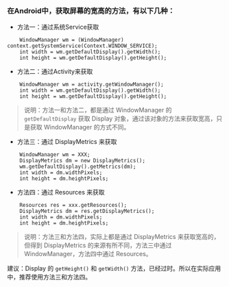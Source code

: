### 在Android中，获取屏幕的宽高的方法，有以下几种：

- 方法一：通过系统Service获取

```
    WindowManager wm = (WindowManager) context.getSystemService(Context.WINDOW_SERVICE);
    int width = wm.getDefaultDisplay().getWidth();
    int height = wm.getDefaultDisplay().getHeight();
```

- 方法二：通过Activity来获取

```
    WindowManager wm = activity.getWindowManager();
    int width = wm.getDefaultDisplay().getWidth();
    int height = wm.getDefaultDisplay().getHeight();
```

> 说明：方法一和方法二，都是通过 WindowManager 的 `getDefaultDisplay` 获取 Display 对象，通过该对象的方法来获取宽高，只是获取 WindowManager 的方式不同。

- 方法三：通过 DisplayMetrics 来获取

```
    WindowManager wm = XXX;
    DisplayMetrics dm = new DisplayMetrics();
    wm.getDefaultDisplay().getMetrics(dm);
    int width = dm.widthPixels;
	int height = dm.heightPixels;
```

- 方法四：通过 Resources 来获取

```
    Resources res = xxx.getResources();
    DisplayMetrics dm = res.getDisplayMetrics();
    int width = dm.widthPixels;
    int height = dm.heightPixels;
```

> 说明：方法三和方法四，实际上都是通过 DisplayMetrics 来获取宽高的，但得到 DisplayMetrics 的来源有所不同，方法三中通过 WindowManager，方法四中通过 Resources。

建议：Display 的 `getHeight()` 和 `getWidth()` 方法，已经过时。所以在实际应用中，推荐使用方法三和方法四。